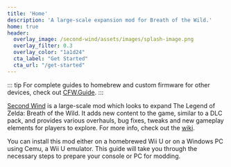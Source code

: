 ```yaml
---
title: 'Home'
description: 'A large-scale expansion mod for Breath of the Wild.'
home: true
header:
  overlay_image: /second-wind/assets/images/splash-image.png
  overlay_filter: 0.3
  overlay_color: "1a1d24"
  cta_label: "Get Started"
  cta_url: "/get-started"
---
```


::: tip
For complete guides to homebrew and custom firmware for other devices, check out [CFW.Guide](https://cfw.guide).
:::

[Second Wind](https://gamebanana.com/projects/35468) is a large-scale mod which looks to expand The Legend of Zelda: Breath of the Wild. It adds new content to the game, similar to a DLC pack, and provides various overhauls, bug fixes, tweaks and new gameplay elements for players to explore. For more info, check out the [wiki](https://secondwind.fandom.com/wiki/Second_Wind_Wiki).

You can install this mod either on a homebrewed Wii U or on a Windows PC using Cemu, a Wii U emulator. This guide will take you through the necessary steps to prepare your console or PC for modding.

<YoutubeVideo url="https://www.youtube.com/embed/dS88dToGvt4" />